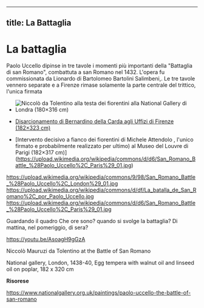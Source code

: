 
---
title: La Battaglia
---

# La battaglia

Paolo Uccello dipinse in tre tavole i momenti più importanti della "Battaglia di san Romano", combattuta a san Romano nel 1432. L'opera fu commissionata da Lionardo di Bartolomeo Bartolini Salimbeni,.
Le tre tavole vennero separate e a Firenze rimase solamente la parte centrale del trittico, l'unica firmata

- ![Niccolò da Tolentino alla testa dei fiorentini alla National Gallery di Londra (180×316 cm)](
https://upload.wikimedia.org/wikipedia/commons/9/98/San_Romano_Battle_%28Paolo_Uccello%2C_London%29_01.jpg)

- [Disarcionamento di Bernardino della Carda agli Uffizi di Firenze (182×323 cm)]( https://upload.wikimedia.org/wikipedia/commons/d/df/La_batalla_de_San_Romano%2C_por_Paolo_Uccello.jpg)

- [Intervento decisivo a fianco dei fiorentini di Michele Attendolo , l'unico firmato e probabilmente realizzato per ultimo) al Museo del Louvre di Parigi (182×317  cm)]
(https://upload.wikimedia.org/wikipedia/commons/d/d6/San_Romano_Battle_%28Paolo_Uccello%2C_Paris%29_01.jpg)

https://upload.wikimedia.org/wikipedia/commons/9/98/San_Romano_Battle_%28Paolo_Uccello%2C_London%29_01.jpg
https://upload.wikimedia.org/wikipedia/commons/d/df/La_batalla_de_San_Romano%2C_por_Paolo_Uccello.jpg
https://upload.wikimedia.org/wikipedia/commons/d/d6/San_Romano_Battle_%28Paolo_Uccello%2C_Paris%29_01.jpg

Guardando il quadro
Che ore sono? quando si svolge la battaglia? Di mattina, nel pomeriggio, di sera?

https://youtu.be/AsoagH9gGzA



Niccolò Mauruzi da Tolentino at the Battle of San Romano

National gallery, London, 1438-40, Egg tempera with walnut oil and linseed oil on poplar, 182 x 320 cm


**Risorese**


https://www.nationalgallery.org.uk/paintings/paolo-uccello-the-battle-of-san-romano
